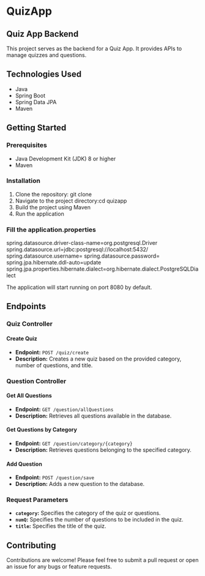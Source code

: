 # QuizApp
## Quiz App Backend

This project serves as the backend for a Quiz App. It provides APIs to manage quizzes and questions.

## Technologies Used

- Java
- Spring Boot
- Spring Data JPA
- Maven

## Getting Started

### Prerequisites

- Java Development Kit (JDK) 8 or higher
- Maven

### Installation

1. Clone the repository: git clone <repository-url>
2. Navigate to the project directory:cd quizapp
3. Build the project using Maven
4. Run the application
### Fill the application.properties
spring.datasource.driver-class-name=org.postgresql.Driver
spring.datasource.url=jdbc:postgresql://localhost:5432/<tablename>
spring.datasource.username=
spring.datasource.password=
spring.jpa.hibernate.ddl-auto=update
spring.jpa.properties.hibernate.dialect=org.hibernate.dialect.PostgreSQLDialect





The application will start running on port 8080 by default.

## Endpoints

### Quiz Controller

#### Create Quiz

- **Endpoint:** `POST /quiz/create`
- **Description:** Creates a new quiz based on the provided category, number of questions, and title.

### Question Controller

#### Get All Questions

- **Endpoint:** `GET /question/allQuestions`
- **Description:** Retrieves all questions available in the database.

#### Get Questions by Category

- **Endpoint:** `GET /question/category/{category}`
- **Description:** Retrieves questions belonging to the specified category.

#### Add Question

- **Endpoint:** `POST /question/save`
- **Description:** Adds a new question to the database.

### Request Parameters

- **`category`:** Specifies the category of the quiz or questions.
- **`numQ`:** Specifies the number of questions to be included in the quiz.
- **`title`:** Specifies the title of the quiz.

## Contributing

Contributions are welcome! Please feel free to submit a pull request or open an issue for any bugs or feature requests.



